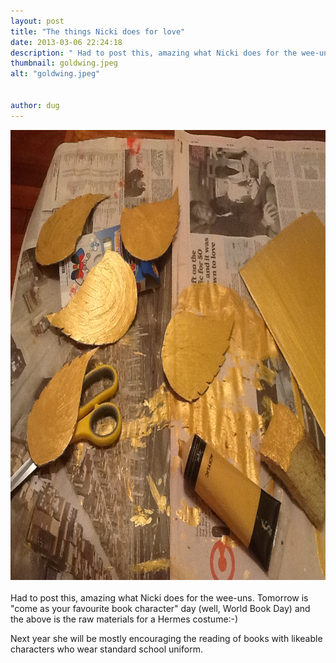 ```yaml
---
layout: post
title: "The things Nicki does for love"
date: 2013-03-06 22:24:18
description: " Had to post this, amazing what Nicki does for the wee-uns. Tomorrow is &#8220;come as your favourite book character&#8221; day (well, World Book Day) and the above is the raw materials for a Hermes costume -- -) Next year she will&#8230;"
thumbnail: goldwing.jpeg
alt: "goldwing.jpeg"


author: dug
---
```


<p><img alt="goldwing.jpeg" src="/assets/i/goldwing.jpeg" width="960" height="720" class="mt-image-center" style="text-align: center; display: block; margin: 0 auto 20px;" /></p>

<p>Had to post this, amazing what Nicki does for the wee-uns. Tomorrow is "come as your favourite book character" day (well, World Book Day) and the above is the raw materials for a Hermes costume:-)</p>

<p>Next year she will be mostly encouraging the reading of books with likeable characters who wear standard school uniform.</p>
